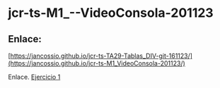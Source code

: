 # jcr-ts-M1_--VideoConsola-201123

## Enlace:
[https://jancossio.github.io/jcr-ts-TA29-Tablas_DIV-git-161123/](https://jancossio.github.io/jcr-ts-M1_VideoConsola-201123/)

Enlace. [Ejercicio 1]( https://jancossio.github.io//deportes/donde.html)
